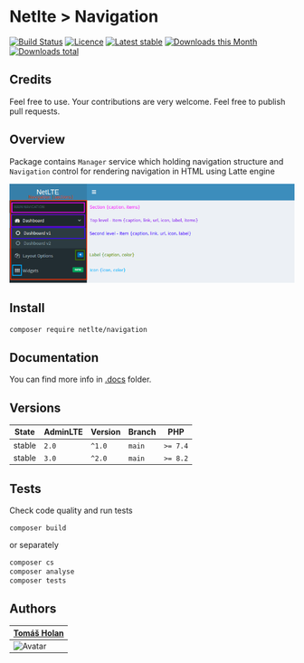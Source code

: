 # Netlte > Navigation

[![Build Status](https://badgen.net/travis/netlte/navigation)](https://travis-ci.com/Netlte/Navigation)
[![Licence](https://badgen.net/packagist/license/netlte/navigation)](https://packagist.org/packages/Netlte/Navigation)
[![Latest stable](https://badgen.net/packagist/v/netlte/navigation)](https://packagist.org/packages/Netlte/Navigation)
[![Downloads this Month](https://badgen.net/packagist/dm/netlte/navigation)](https://packagist.org/packages/Netlte/Navigation)
[![Downloads total](https://badgen.net/packagist/dt/netlte/navigation)](https://packagist.org/packages/Netlte/Navigation)

## Credits

Feel free to use. Your contributions are very welcome. Feel free to publish pull requests.

## Overview

Package contains `Manager` service which holding navigation structure and `Navigation` control for rendering navigation in HTML using Latte engine

![Screenshot](.docs/screen.png)

## Install

```
composer require netlte/navigation
```
## Documentation
You can find more info in [.docs](.docs/) folder.

## Versions

| State  | AdminLTE | Version | Branch   | PHP      |
|--------|----------|---------|----------|----------|
| stable |   `2.0`  | `^1.0`  |  `main`  | `>= 7.4` |
| stable |   `3.0`  | `^2.0`  |  `main`  | `>= 8.2` |


## Tests

Check code quality and run tests
```
composer build
```

or separately

```
composer cs
composer analyse
composer tests
```

## Authors

| [Tomáš Holan](https://github.com/holantomas)                             |
|--------------------------------------------------------------------------|
| ![Avatar](https://avatars3.githubusercontent.com/u/5030499?s=100)        |


